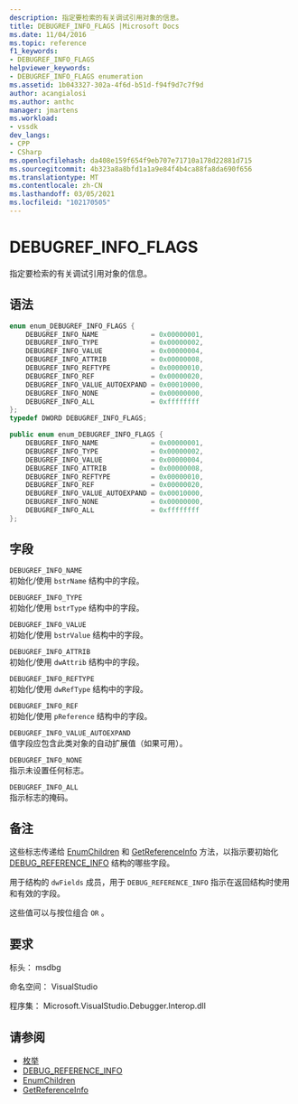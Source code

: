 ```yaml
---
description: 指定要检索的有关调试引用对象的信息。
title: DEBUGREF_INFO_FLAGS |Microsoft Docs
ms.date: 11/04/2016
ms.topic: reference
f1_keywords:
- DEBUGREF_INFO_FLAGS
helpviewer_keywords:
- DEBUGREF_INFO_FLAGS enumeration
ms.assetid: 1b043327-302a-4f6d-b51d-f94f9d7c7f9d
author: acangialosi
ms.author: anthc
manager: jmartens
ms.workload:
- vssdk
dev_langs:
- CPP
- CSharp
ms.openlocfilehash: da408e159f654f9eb707e71710a178d22881d715
ms.sourcegitcommit: 4b323a8a8bfd1a1a9e84f4b4ca88fa8da690f656
ms.translationtype: MT
ms.contentlocale: zh-CN
ms.lasthandoff: 03/05/2021
ms.locfileid: "102170505"
---
```

# <a name="debugref_info_flags"></a>DEBUGREF_INFO_FLAGS
指定要检索的有关调试引用对象的信息。

## <a name="syntax"></a>语法

```cpp
enum enum_DEBUGREF_INFO_FLAGS {
    DEBUGREF_INFO_NAME             = 0x00000001,
    DEBUGREF_INFO_TYPE             = 0x00000002,
    DEBUGREF_INFO_VALUE            = 0x00000004,
    DEBUGREF_INFO_ATTRIB           = 0x00000008,
    DEBUGREF_INFO_REFTYPE          = 0x00000010,
    DEBUGREF_INFO_REF              = 0x00000020,
    DEBUGREF_INFO_VALUE_AUTOEXPAND = 0x00010000,
    DEBUGREF_INFO_NONE             = 0x00000000,
    DEBUGREF_INFO_ALL              = 0xffffffff
};
typedef DWORD DEBUGREF_INFO_FLAGS;
```

```csharp
public enum enum_DEBUGREF_INFO_FLAGS {
    DEBUGREF_INFO_NAME             = 0x00000001,
    DEBUGREF_INFO_TYPE             = 0x00000002,
    DEBUGREF_INFO_VALUE            = 0x00000004,
    DEBUGREF_INFO_ATTRIB           = 0x00000008,
    DEBUGREF_INFO_REFTYPE          = 0x00000010,
    DEBUGREF_INFO_REF              = 0x00000020,
    DEBUGREF_INFO_VALUE_AUTOEXPAND = 0x00010000,
    DEBUGREF_INFO_NONE             = 0x00000000,
    DEBUGREF_INFO_ALL              = 0xffffffff
};
```

## <a name="fields"></a>字段
`DEBUGREF_INFO_NAME`\
初始化/使用 `bstrName` 结构中的字段。

`DEBUGREF_INFO_TYPE`\
初始化/使用 `bstrType` 结构中的字段。

`DEBUGREF_INFO_VALUE`\
初始化/使用 `bstrValue` 结构中的字段。

`DEBUGREF_INFO_ATTRIB`\
初始化/使用 `dwAttrib` 结构中的字段。

`DEBUGREF_INFO_REFTYPE`\
初始化/使用 `dwRefType` 结构中的字段。

`DEBUGREF_INFO_REF`\
初始化/使用 `pReference` 结构中的字段。

`DEBUGREF_INFO_VALUE_AUTOEXPAND`\
值字段应包含此类对象的自动扩展值（如果可用）。

`DEBUGREF_INFO_NONE`\
指示未设置任何标志。

`DEBUGREF_INFO_ALL`\
指示标志的掩码。

## <a name="remarks"></a>备注
这些标志传递给 [EnumChildren](../../../extensibility/debugger/reference/idebugreference2-enumchildren.md) 和 [GetReferenceInfo](../../../extensibility/debugger/reference/idebugreference2-getreferenceinfo.md) 方法，以指示要初始化 [DEBUG_REFERENCE_INFO](../../../extensibility/debugger/reference/debug-reference-info.md) 结构的哪些字段。

用于结构的 `dwFields` 成员，用于 `DEBUG_REFERENCE_INFO` 指示在返回结构时使用和有效的字段。

这些值可以与按位组合 `OR` 。

## <a name="requirements"></a>要求
标头： msdbg

命名空间： VisualStudio

程序集： Microsoft.VisualStudio.Debugger.Interop.dll

## <a name="see-also"></a>请参阅
- [枚举](../../../extensibility/debugger/reference/enumerations-visual-studio-debugging.md)
- [DEBUG_REFERENCE_INFO](../../../extensibility/debugger/reference/debug-reference-info.md)
- [EnumChildren](../../../extensibility/debugger/reference/idebugreference2-enumchildren.md)
- [GetReferenceInfo](../../../extensibility/debugger/reference/idebugreference2-getreferenceinfo.md)

